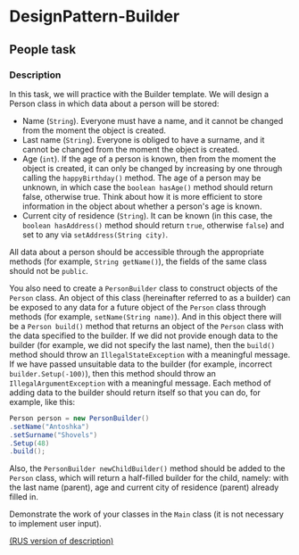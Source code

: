 # DesignPattern-Builder
## People task
### Description
In this task, we will practice with the Builder template. We will design a Person class in which data about a person will be stored:
* Name (```String```). Everyone must have a name, and it cannot be changed from the moment the object is created.
* Last name (```String```). Everyone is obliged to have a surname, and it cannot be changed from the moment the object is created.
* Age (```int```). If the age of a person is known, then from the moment the object is created, it can only be changed by increasing by one through calling the
 ```happyBirthday()``` method. The age of a person may be unknown, in which case the ```boolean hasAge()``` method should return false, otherwise true. Think about how 
it is more efficient to store information in the object about whether a person's age is known.
* Current city of residence (```String```). It can be known (in this case, the ```boolean hasAddress()``` method should return ```true```, otherwise ```false```) and
 set to any via ```setAddress(String city)```.
 
All data about a person should be accessible through the appropriate methods (for example, ```String getName()```), the fields of the same class should not be
```public```.

You also need to create a ```PersonBuilder``` class to construct objects of the ```Person``` class. An object of this class (hereinafter referred to as a builder) can be
exposed to any data for a future object of the ```Person``` class through methods (for example, ```setName(String name)```). And in this object there will be a 
```Person build()``` method that returns an object of the ```Person``` class with the data specified to the builder. If we did not provide enough data to the builder (for example,
we did not specify the last name), then the ```build()``` method should throw an ```IllegalStateException``` with a meaningful message. If we have passed unsuitable 
data to the builder (for example, incorrect ```builder.Setup(-100)```), then this method should throw an ```IllegalArgumentException``` with a meaningful message.
Each method of adding data to the builder should return itself so that you can do, for example, like this:
```java
Person person = new PersonBuilder()
.setName("Antoshka")
.setSurname("Shovels")
.Setup(48)
.build();
```
Also, the ```PersonBuilder newChildBuilder()``` method should be added to the ```Person``` class, which will return a half-filled builder for the child, namely: with the last
name (parent), age and current city of residence (parent) already filled in.

Demonstrate the work of your classes in the ```Main``` class (it is not necessary to implement user input).

<a href="https://github.com/netology-code/jd-homeworks/blob/master/creational/task1/README.md">(RUS version of description)</a>
